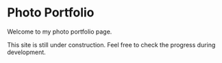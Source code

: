 # Photo Portfolio

Welcome to my photo portfolio page. 

This site is still under construction. Feel free to check the progress during development.